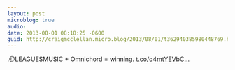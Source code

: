 ```yaml
---
layout: post
microblog: true
audio: 
date: 2013-08-01 08:18:25 -0600
guid: http://craigmcclellan.micro.blog/2013/08/01/t362940385980448769.html
---
```

.@LEAGUESMUSIC + Omnichord = winning.  [t.co/o4mtYEVbC...](http://t.co/o4mtYEVbCr)
